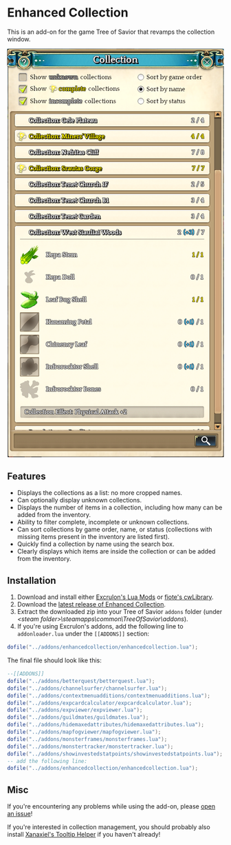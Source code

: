 # Enhanced Collection
This is an add-on for the game Tree of Savior that revamps the collection window.

![Enhanced Collection screenshot](https://raw.githubusercontent.com/MrJul/ToS-EnhancedCollection/master/Screenshot.png)

## Features
 - Displays the collections as a list: no more cropped names.
 - Can optionally display unknown collections.
 - Displays the number of items in a collection, including how many can be added from the inventory.
 - Ability to filter complete, incomplete or unknown collections.
 - Can sort collections by game order, name, or status (collections with missing items present in the inventory are listed first).
 - Quickly find a collection by name using the search box.
 - Clearly displays which items are inside the collection or can be added from the inventory.
 

## Installation

1. Download and install either [Excrulon's Lua Mods](https://github.com/Excrulon/Tree-of-Savior-Lua-Mods) or [fiote's cwLibrary](https://github.com/fiote/treeofsavior-addons).
2. Download the [latest release of Enhanced Collection](https://github.com/MrJul/ToS-EnhancedCollection/releases).
3. Extract the downloaded zip into your Tree of Savior `addons` folder (under *&lt;steam folder&gt;\steamapps\common\TreeOfSavior\addons*).
4. If you're using Excrulon's addons, add the following line to `addonloader.lua` under the `[[ADDONS]]` section:

```lua
dofile("../addons/enhancedcollection/enhancedcollection.lua");
```

The final file should look like this:

```lua
--[[ADDONS]]
dofile("../addons/betterquest/betterquest.lua");
dofile("../addons/channelsurfer/channelsurfer.lua");
dofile("../addons/contextmenuadditions/contextmenuadditions.lua");
dofile("../addons/expcardcalculator/expcardcalculator.lua");
dofile("../addons/expviewer/expviewer.lua");
dofile("../addons/guildmates/guildmates.lua");
dofile("../addons/hidemaxedattributes/hidemaxedattributes.lua");
dofile("../addons/mapfogviewer/mapfogviewer.lua");
dofile("../addons/monsterframes/monsterframes.lua");
dofile("../addons/monstertracker/monstertracker.lua");
dofile("../addons/showinvestedstatpoints/showinvestedstatpoints.lua");
-- add the following line:
dofile("../addons/enhancedcollection/enhancedcollection.lua");
```

## Misc

If you're encountering any problems while using the add-on, please [open an issue](https://github.com/MrJul/ToS-EnhancedCollection/issues)!

If you're interested in collection management, you should probably also install [Xanaxiel's Tooltip Helper](https://github.com/Xanaxiel/ToS-Addons) if you haven't already!
